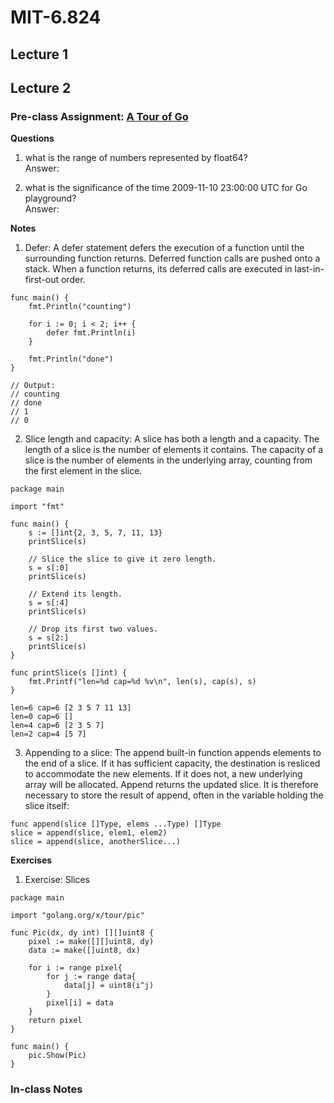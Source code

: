 # MIT-6.824

## Lecture 1

## Lecture 2
### Pre-class Assignment: [A Tour of Go](https://tour.golang.org/welcome/1) ###

**Questions**

1. what is the range of numbers represented by float64?<br/>Answer: 

2. what is the significance of the time 2009-11-10 23:00:00 UTC for Go playground?<br/>Answer:

**Notes**

1. Defer: A defer statement defers the execution of a function until the surrounding function returns. Deferred function calls are pushed onto a stack. When a function returns, its deferred calls are executed in last-in-first-out order.

```
func main() {
	fmt.Println("counting")

	for i := 0; i < 2; i++ {
		defer fmt.Println(i)
	}

	fmt.Println("done")
}

// Output: 
// counting
// done
// 1
// 0
```

2. Slice length and capacity: A slice has both a length and a capacity. The length of a slice is the number of elements it contains. The capacity of a slice is the number of elements in the underlying array, counting from the first element in the slice.

```
package main

import "fmt"

func main() {
	s := []int{2, 3, 5, 7, 11, 13}
	printSlice(s)

	// Slice the slice to give it zero length.
	s = s[:0]
	printSlice(s)

	// Extend its length.
	s = s[:4]
	printSlice(s)

	// Drop its first two values.
	s = s[2:]
	printSlice(s)
}

func printSlice(s []int) {
	fmt.Printf("len=%d cap=%d %v\n", len(s), cap(s), s)
}

```

```
len=6 cap=6 [2 3 5 7 11 13]
len=0 cap=6 []
len=4 cap=6 [2 3 5 7]
len=2 cap=4 [5 7]
```

3. Appending to a slice: The append built-in function appends elements to the end of a slice. If it has sufficient capacity, the destination is resliced to accommodate the new elements. If it does not, a new underlying array will be allocated. Append returns the updated slice. It is therefore necessary to store the result of append, often in the variable holding the slice itself:
```
func append(slice []Type, elems ...Type) []Type
slice = append(slice, elem1, elem2)
slice = append(slice, anotherSlice...)
```


**Exercises**

1. Exercise: Slices
```
package main

import "golang.org/x/tour/pic"

func Pic(dx, dy int) [][]uint8 {
	pixel := make([][]uint8, dy)
	data := make([]uint8, dx)
	
	for i := range pixel{
		for j := range data{
			data[j] = uint8(i^j)
		}
		pixel[i] = data
	}
	return pixel
}

func main() {
	pic.Show(Pic)
}
```


### In-class Notes ###

